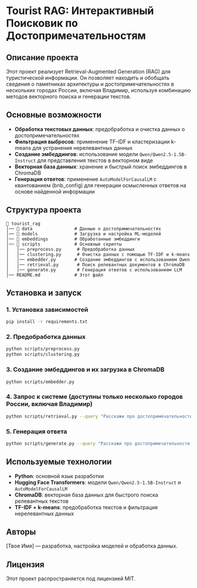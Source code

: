 # Tourist RAG: Интерактивный Поисковик по Достопримечательностям

## Описание проекта
Этот проект реализует Retrieval-Augmented Generation (RAG) для туристической информации. Он позволяет находить и обобщать сведения о памятниках архитектуры и достопримечательностях в нескольких городах России, включая Владимир, используя комбинацию методов векторного поиска и генерации текстов.

## Основные возможности
- **Обработка текстовых данных**: предобработка и очистка данных о достопримечательностях
- **Фильтрация выбросов**: применение TF-IDF и кластеризации k-means для устранения нерелевантных данных
- **Создание эмбеддингов**: использование модели `Qwen/Qwen2.5-1.5B-Instruct` для представления текстов в векторном виде
- **Векторная база данных**: хранение и быстрый поиск эмбеддингов в ChromaDB
- **Генерация ответов**: применение `AutoModelForCausalLM` с квантованием (bnb_config) для генерации осмысленных ответов на основе найденной информации

## Структура проекта
```
📂 tourist_rag
│── 📂 data                # Данные о достопримечательностях
│── 📂 models              # Загрузка и настройка ML-моделей
│── 📂 embeddings          # Обработанные эмбеддинги
│── 📂 scripts             # Основные скрипты
│   │── preprocess.py      # Предобработка данных
│   │── clustering.py      # Очистка данных с помощью TF-IDF и k-means
│   │── embedder.py       # Создание эмбеддингов с использованием Qwen
│   │── retrieval.py       # Поиск релевантных документов в ChromaDB
│   │── generate.py        # Генерация ответов с использованием LLM
│── README.md             # Этот файл
```

## Установка и запуск
### 1. Установка зависимостей
```bash
pip install -r requirements.txt
```

### 2. Предобработка данных
```bash
python scripts/preprocess.py
python scripts/clustering.py
```

### 3. Создание эмбеддингов и их загрузка в ChromaDB
```bash
python scripts/embedder.py
```

### 4. Запрос к системе (доступны только несколько городов России, включая Владимир)
```bash
python scripts/retrieval.py --query "Расскажи про достопримечательности Владимира"
```

### 5. Генерация ответа
```bash
python scripts/generate.py --query "Расскажи про достопримечательности Владимира"
```

## Используемые технологии
- **Python**: основной язык разработки
- **Hugging Face Transformers**: модели `Qwen/Qwen2.5-1.5B-Instruct` и `AutoModelForCausalLM`
- **ChromaDB**: векторная база данных для быстрого поиска релевантных текстов
- **TF-IDF + k-means**: предобработка текстов и фильтрация нерелевантных данных

## Авторы
[Твое Имя] — разработка, настройка моделей и обработка данных.

## Лицензия
Этот проект распространяется под лицензией MIT.
